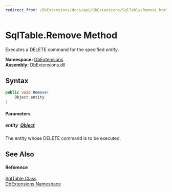 ```yaml
---
redirect_from: /DbExtensions/docs/api/DbExtensions/SqlTable/Remove.html
---
```


SqlTable.Remove Method
======================
Executes a DELETE command for the specified *entity*.
  
**Namespace:** [DbExtensions][1]  
**Assembly:** DbExtensions.dll

Syntax
------

```csharp
public void Remove(
	Object entity
)
```

#### Parameters

##### *entity*  [Object][2]
The entity whose DELETE command is to be executed.


See Also
--------

#### Reference
[SqlTable Class][3]  
[DbExtensions Namespace][1]  

[1]: ../README.md
[2]: https://learn.microsoft.com/dotnet/api/system.object
[3]: README.md